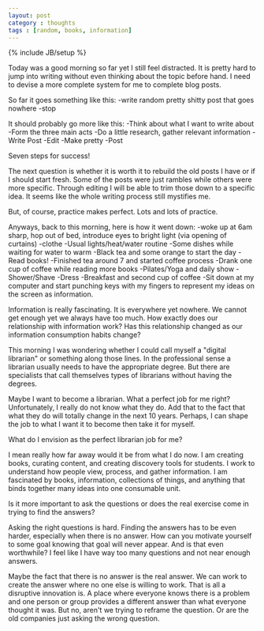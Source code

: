 ```yaml
---
layout: post
category : thoughts
tags : [random, books, information]
---
```

{% include JB/setup %}

Today was a good morning so far yet I still feel distracted. It is pretty hard to jump into writing
without even thinking about the topic before hand. I need to devise a more complete system for me to
complete blog posts.

So far it goes something like this: -write random pretty shitty post that goes nowhere -stop

It should probably go more like this: -Think about what I want to write about -Form the three main
acts -Do a little research, gather relevant information -Write Post -Edit -Make pretty -Post

Seven steps for success!

The next question is whether it is worth it to rebuild the old posts I have or if I should start
fresh. Some of the posts were just rambles while others were more specific. Through editing I will
be able to trim those down to a specific idea. It seems like the whole writing process still
mystifies me.

But, of course, practice makes perfect. Lots and lots of practice.

Anyways, back to this morning, here is how it went down: -woke up at 6am sharp, hop out of bed,
introduce eyes to bright light (via opening of curtains) -clothe -Usual lights/heat/water routine -Some dishes while waiting for water to warm -Black 
tea and some orange to start the day -Read books! -Finished tea around 7 and started coffee process
-Drank one cup of coffee while reading more books -Pilates/Yoga and daily show -Shower/Shave -Dress
-Breakfast and second cup of coffee -Sit down at my computer and start punching keys with my fingers
to represent my ideas on the screen as information.

Information is really fascinating. It is everywhere yet nowhere. We cannot get enough yet we always
have too much. How exactly does our relationship with information work? Has this relationship
changed as our information consumption habits change?

This morning I was wondering whether I could call myself a "digital librarian" or something along
those lines. In the professional sense a librarian usually needs to have the appropriate degree. But
there are specialists that call themselves types of librarians without having the degrees.

Maybe I want to become a librarian. What a perfect job for me right? Unfortunately, I really do not
know what they do. Add that to the fact that what they do will totally change in the next 10 years.
Perhaps, I can shape the job to what I want it to become then take it for myself.

What do I envision as the perfect librarian job for me?

I mean really how far away would it be from what I do now. I am creating books, curating content,
and creating discovery tools for students. I work to understand how people view, process, and gather
information. I am fascinated by books, information, collections of things, and anything that binds
together many ideas into one consumable unit.

Is it more important to ask the questions or does the real exercise come in trying to find the
answers?

Asking the right questions is hard. Finding the answers has to be even harder, especially when there
is no answer. How can you motivate yourself to some goal knowing that goal will never appear. And is
that even worthwhile? I feel like I have way too many questions and not near enough answers.

Maybe the fact that there is no answer is the real answer. We can work to create the answer where no
one else is willing to work. That is all a disruptive innovation is. A place where everyone knows
there is a problem and one person or group provides a different answer than what everyone thought it
was. But no, aren't we trying to reframe the question. Or are the old companies just asking the
wrong question.






